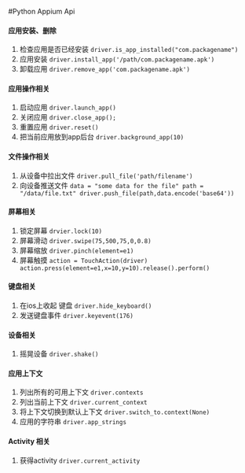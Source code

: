 
#Python Appium Api

####  应用安装、删除 
1. 检查应用是否已经安装
`driver.is_app_installed("com.packagename")`
2. 应用安装
`driver.install_app('/path/com.packagename.apk')`
3. 卸载应用
`driver.remove_app('com.packagename.apk')`

#### 应用操作相关
1. 启动应用
`driver.launch_app()`
2. 关闭应用
`driver.close_app();`
3. 重置应用
`driver.reset()`
4. 把当前应用放到app后台
`driver.background_app(10)`

#### 文件操作相关
1. 从设备中拉出文件
`driver.pull_file('path/filename')`
2. 向设备推送文件
`data = "some data for the file"
 path = "/data/file.txt"
 driver.push_file(path,data.encode('base64'))`

#### 屏幕相关
1. 锁定屏幕 
`drvier.lock(10)`
2. 屏幕滑动
`driver.swipe(75,500,75,0,0.8)`
3. 屏幕缩放
`driver.pinch(element=e1)`
4. 屏幕触摸
`action = TouchAction(driver)
action.press(element=e1,x=10,y=10).release().perform()`

####  键盘相关
1. 在ios上收起 键盘
`driver.hide_keyboard()`
2. 发送键盘事件
`driver.keyevent(176)`

#### 设备相关
1. 摇晃设备
`driver.shake()`

#### 应用上下文
1. 列出所有的可用上下文
`driver.contexts`
2. 列出当前上下文
`driver.current_context`
3. 将上下文切换到默认上下文
`driver.switch_to.context(None)`
4. 应用的字符串
`driver.app_strings`


#### Activity 相关
1. 获得activity
`driver.current_activity`
